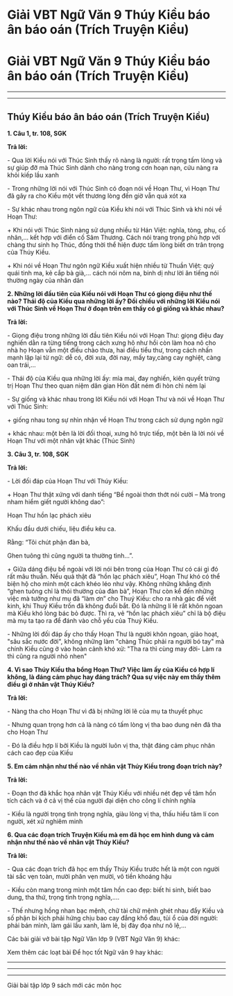# Giải VBT Ngữ Văn 9 Thúy Kiều báo ân báo oán (Trích Truyện Kiều)

# Giải VBT Ngữ Văn 9 Thúy Kiều báo ân báo oán (Trích Truyện Kiều)

* * *

* * *

## Thúy Kiều báo ân báo oán (Trích Truyện Kiều)

**1\. Câu 1, tr. 108, SGK**

**Trả lời:**

\- Qua lời Kiều nói với Thúc Sinh thấy rõ nàng là người: rất trọng tấm lòng và sự giúp đỡ mà Thúc Sinh dành cho nàng trong cơn hoạn nạn, cứu nàng ra khỏi kiếp lầu xanh

\- Trong những lời nói với Thúc Sinh có đoạn nói về Hoạn Thư, vì Hoạn Thư đã gây ra cho Kiều một vết thương lòng đến giờ vẫn quá xót xa

\- Sự khác nhau trong ngôn ngữ của Kiều khi nói với Thúc Sinh và khi nói về Hoạn Thư:

\+ Khi nói với Thúc Sinh nàng sử dụng nhiều từ Hán Việt: nghĩa, tòng, phụ, cố nhân,... kết hợp với điển cố Sâm Thương. Cách nói trang trọng phù hợp với chàng thư sinh họ Thúc, đồng thời thể hiện được tấm lòng biết ơn trân trọng của Thúy Kiều.

\+ Khi nói về Hoạn Thư ngôn ngữ Kiều xuất hiện nhiều từ Thuần Việt: quỷ quái tinh ma, kẻ cắp bà già,... cách nói nôm na, binh dị như lời ăn tiếng nói thường ngày của nhân dân

**2\. Những lời đầu tiên của Kiều nói với Hoạn Thư có giọng điệu như thế nào? Thái độ của Kiều qua những lời ấy? Đối chiếu với những lời Kiều nói với Thúc Sinh về Hoạn Thư ở đoạn trên em thấy có gì giống và khác nhau?**

**Trả lời:**

\- Giọng điệu trong những lời đầu tiên Kiều nói với Hoạn Thư: giọng điệu đay nghiến dằn ra từng tiếng trong cách xưng hô như hồi còn làm hoa nô cho nhà họ Hoạn vẫn một điều chào thưa, hai điều tiểu thư, trong cách nhấn mạnh lặp lại từ ngữ: dễ có, đời xưa, đời nay, mấy tay,càng cay nghiệt, càng oan trái,...

\- Thái độ của Kiều qua những lời ấy: mỉa mai, đay nghiến, kiên quyết trừng trị Hoạn Thư theo quan niệm dân gian Hòn đất ném đi hòn chì ném lại

\- Sự giống và khác nhau trong lời Kiều nói với Hoạn Thư và nói về Hoạn Thư với Thúc Sinh:

\+ giống nhau tong sự nhìn nhận về Hoạn Thư trong cách sử dụng ngôn ngữ

\+ khác nhau: một bên là lời đối thoại, xưng hô trực tiếp, một bên là lời nói về Hoạn Thư với một nhân vật khác (Thúc Sinh)

**3\. Câu 3, tr. 108, SGK**

**Trả lời:**

\- Lời đối đáp của Hoạn Thư với Thúy Kiều: 

\+ Hoạn Thư thật xứng với danh tiếng “Bề ngoài thơn thớt nói cười – Mà trong nham hiểm giết người không dao”:

Hoạn Thư hồn lạc phách xiêu

Khấu đầu dưới chiếu, liệu điều kêu ca.

Rằng: “Tôi chút phận đàn bà,

Ghen tuông thì cũng người ta thường tình…”.

\+ Giữa dáng điệu bề ngoài với lời nói bên trong của Hoạn Thư có cái gì đó rất mâu thuẫn. Nếu quả thật đã “hồn lạc phách xiêu”, Hoạn Thư khó có thể biện hộ cho mình một cách khéo léo như vậy. Không những khẳng định “ghen tuông chỉ là thói thường của đàn bà”, Hoạn Thư còn kể đến những việc mà tưởng như mụ đã “làm ơn” cho Thuý Kiều: cho ra nhà gác để viết kinh, khi Thuý Kiều trốn đã không đuổi bắt. Đó là những lí lẽ rất khôn ngoan mà Kiều khó lòng bác bỏ được. Thì ra, vẻ “hồn lạc phách xiêu” chỉ là bộ điệu mà mụ ta tạo ra để đánh vào chỗ yếu của Thuý Kiều. 

\- Những lời đối đáp ấy cho thấy Hoạn Thư là người khôn ngoan, giảo hoạt, "sâu sắc nước đời", không những làm "chàng Thúc phải ra người bó tay" mà chính Kiều cũng ở vào hoàn cảnh khó xử: "Tha ra thì cùng may đời- Làm ra thì cũng ra người nhỏ nhen" 

**4\. Vì sao Thúy Kiều tha bổng Hoạn Thư? Việc làm ấy của Kiều có hợp lí không, là đáng cảm phục hay đáng trách? Qua sự việc này em thấy thêm điều gì ở nhân vật Thúy Kiều?**

**Trả lời:**

\- Nàng tha cho Hoạn Thư vì đã bị những lời lẽ của mụ ta thuyết phục

\- Nhưng quan trọng hơn cả là nàng có tấm lòng vị tha bao dung nên đã tha cho Hoạn Thư

\- Đó là điều hợp lí bởi Kiều là người luôn vị tha, thật đáng cảm phục nhân cách cao đẹp của Kiều

**5\. Em cảm nhận như thế nào về nhân vật Thúy Kiều trong đoạn trích này?**

**Trả lời:**

\- Đoạn thơ đã khắc họa nhân vật Thúy Kiều với nhiều nét đẹp về tâm hồn tích cách và ở cả vị thế của người đại diện cho công lí chính nghĩa

\- Kiều là người trọng tình trọng nghĩa, giàu lòng vị tha, thấu hiểu tâm lí con người, xét xử nghiêm minh

**6\. Qua các đoạn trích Truyện Kiều mà em đã học em hình dung và cảm nhận như thế nào về nhân vật Thúy Kiều?**

**Trả lời:**

\- Qua các đoạn trích đã học em thấy Thúy Kiều trước hết là một con người tài sắc vẹn toàn, mười phân vẹn mười, vô tiền khoáng hậu

\- Kiều còn mang trong mình một tâm hồn cao đẹp: biết hi sinh, biết bao dung, tha thứ, trọng tình trọng nghĩa,....

\- Thế nhưng hồng nhan bạc mệnh, chữ tài chữ mệnh ghét nhau đẩy Kiều và số phận bi kịch phải hứng chịu bao cay đắng khổ đau, tủi ổ của đời người: phải bán mình, làm gái lầu xanh, làm lẽ, bị đày đọa như nô lệ,...

Các bài giải vở bài tập Ngữ Văn lớp 9 (VBT Ngữ Văn 9) khác:

Xem thêm các loạt bài Để học tốt Ngữ văn 9 hay khác:

* * *

* * *

* * *

Giải bài tập lớp 9 sách mới các môn học
